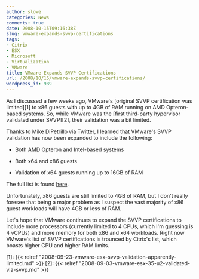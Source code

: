 ```yaml
---
author: slowe
categories: News
comments: true
date: 2008-10-15T09:16:38Z
slug: vmware-expands-svvp-certifications
tags:
- Citrix
- ESX
- Microsoft
- Virtualization
- VMware
title: VMware Expands SVVP Certifications
url: /2008/10/15/vmware-expands-svvp-certifications/
wordpress_id: 989
---
```


As I discussed a few weeks ago, VMware's [original SVVP certification was limited][1] to x86 guests with up to 4GB of RAM running on AMD Opteron-based systems. So, while VMware was the [first third-party hypervisor validated under SVVP][2], their validation was a bit limited.

Thanks to Mike DiPetrillo via Twitter, I learned that VMware's SVVP validation has now been expanded to include the following:

* Both AMD Opteron and Intel-based systems

* Both x64 and x86 guests

* Validation of x64 guests running up to 16GB of RAM

The full list is found [here](http://windowsservercatalog.com/item.aspx?idItem=fb304f90-92ed-4bed-ae4f-96805c16b61c&bCatID=1521).

Unfortunately, x86 guests are still limited to 4GB of RAM, but I don't really foresee that being a major problem as I suspect the vast majority of x86 guest workloads will have 4GB or less of RAM.

Let's hope that VMware continues to expand the SVVP certifications to include more processors (currently limited to 4 CPUs, which I'm guessing is 4 vCPUs) and more memory for both x86 and x64 workloads. Right now VMware's list of SVVP certifications is trounced by Citrix's list, which boasts higher CPU and higher RAM limits.

[1]: {{< relref "2008-09-23-vmware-esx-svvp-validation-apparently-limited.md" >}}
[2]: {{< relref "2008-09-03-vmware-esx-35-u2-validated-via-svvp.md" >}}
